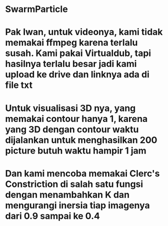 # SwarmParticle
# Pak Iwan, untuk videonya, kami tidak memakai ffmpeg karena terlalu susah. Kami pakai Virtualdub, tapi hasilnya terlalu besar jadi kami upload ke drive dan linknya ada di file txt
# Untuk visualisasi 3D nya, yang memakai contour hanya 1, karena yang 3D dengan contour waktu dijalankan untuk menghasilkan 200 picture butuh waktu hampir 1 jam
# Dan kami mencoba memakai Clerc's Constriction di salah satu fungsi dengan menambahkan K dan mengurangi inersia tiap imagenya dari 0.9 sampai ke 0.4
